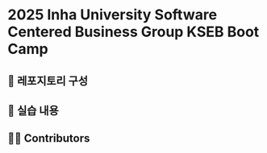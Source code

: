 # 2025 Inha University Software Centered Business Group KSEB Boot Camp 
## 📁 레포지토리 구성
## 🧠 실습 내용
## 🧑‍💻 Contributors
